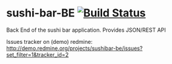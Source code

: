 # sushi-bar-BE [![Build Status](https://api.travis-ci.org/egch/sushi-bar-BE.svg?branch=master)](https://travis-ci.org/egch/sushi-bar-BE)
Back End of the sushi bar application. Provides JSON/REST API

Issues tracker on (demo) redmine: http://demo.redmine.org/projects/sushibar-be/issues?set_filter=1&tracker_id=2
